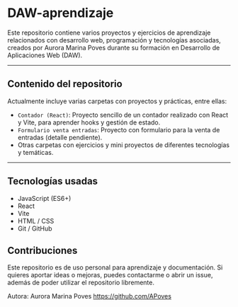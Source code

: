 # DAW-aprendizaje

Este repositorio contiene varios proyectos y ejercicios de aprendizaje relacionados con desarrollo web, programación y tecnologías asociadas, creados por Aurora Marina Poves durante su formación en Desarrollo de Aplicaciones Web (DAW).

---

## Contenido del repositorio

Actualmente incluye varias carpetas con proyectos y prácticas, entre ellas:

- `Contador (React)`: Proyecto sencillo de un contador realizado con React y Vite, para aprender hooks y gestión de estado.
- `Formulario venta entradas`: Proyecto con formulario para la venta de entradas (detalle pendiente).
- Otras carpetas con ejercicios y mini proyectos de diferentes tecnologías y temáticas.

---

## Tecnologías usadas

- JavaScript (ES6+)
- React
- Vite
- HTML / CSS
- Git / GitHub



## Contribuciones
Este repositorio es de uso personal para aprendizaje y documentación.
Si quieres aportar ideas o mejoras, puedes contactarme o abrir un issue, además de poder utilizar el repositorio libremente.



Autora:
Aurora Marina Poves
https://github.com/APoves
